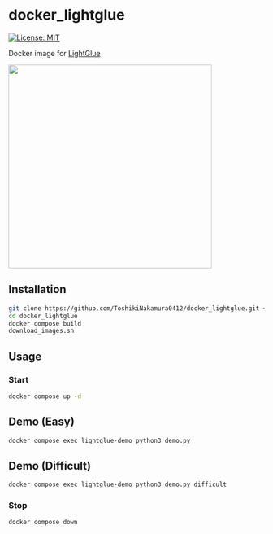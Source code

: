 # docker_lightglue

[![License: MIT](https://img.shields.io/badge/License-MIT-yellow.svg)](https://opensource.org/licenses/MIT)

Docker image for [LightGlue](https://github.com/cvg/LightGlue.git)

<p>
  <img src="docs/demo.gif" width="400"/>
</p>

## Installation
```bash
git clone https://github.com/ToshikiNakamura0412/docker_lightglue.git ~/docker_lightglue
cd docker_lightglue
docker compose build
download_images.sh
```

## Usage
### Start
```bash
docker compose up -d
```

## Demo (Easy)
```bash
docker compose exec lightglue-demo python3 demo.py
```

## Demo (Difficult)
```bash
docker compose exec lightglue-demo python3 demo.py difficult
```

### Stop
```bash
docker compose down
```
